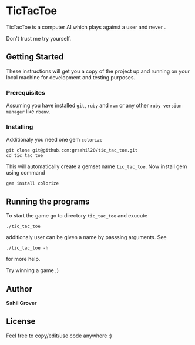 # TicTacToe

TicTacToe is a computer AI which plays against a user and never .

Don't trust me try yourself.


## Getting Started

These instructions will get you a copy of the project up and running on your local machine for development and testing purposes.

### Prerequisites

Assuming you have installed `git`, `ruby` and `rvm` or any other `ruby version manager` like `rbenv`.


### Installing

Additionaly you need one gem `colorize`

```
git clone git@github.com:grsahil20/tic_tac_toe.git
cd tic_tac_toe
```

This will automatically create a gemset name `tic_tac_toe`. Now install gem using command

```
gem install colorize
```


## Running the programs

To start the game go to directory `tic_tac_toe` and exucute

```
./tic_tac_toe
```

additionaly user can be given a name by passsing arguments. See

```
./tic_tac_toe -h
```

for more help.

Try winning a game ;)


## Author

**Sahil Grover**


## License

Feel free to copy/edit/use code anywhere :)

